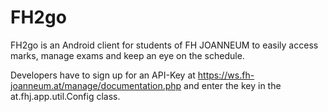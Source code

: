 FH2go
=====

FH2go is an Android client for students of FH JOANNEUM to easily access marks, manage exams and keep an eye on the schedule.

Developers have to sign up for an API-Key at https://ws.fh-joanneum.at/manage/documentation.php and enter the key in the at.fhj.app.util.Config class.
